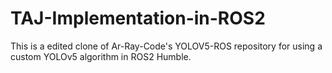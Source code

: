 # TAJ-Implementation-in-ROS2
This is a edited clone of Ar-Ray-Code's YOLOV5-ROS repository for using a custom YOLOv5 algorithm in ROS2 Humble.
